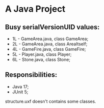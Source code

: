 # A Java Project

## Busy serialVersionUID values:
* 1L - GameArea.java, class GameArea;
* 2L - GameArea.java, class AreaItself;
* 4L - GameFire.java, class GameFire;
* 5L - Player.java, class Player;
* 6L - Stone.java, class Stone;

## Responsibilities:
* Java 17;
* JUnit 5;

structure.uxf doesn't contains some classes.
